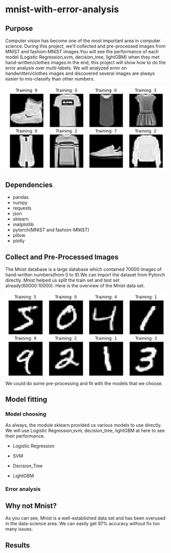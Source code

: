 # mnist-with-error-analysis
## Purpose
Computer vision has become one of the most important area in computer science. During this project, we'll collected and pre-processed images from MNIST and fashion-MNIST images.You will see the performance of each model (Logistic Regression,svm, decision_tree, lightGBM) when they met hand-written/clothes images.In the end, this project will show how to do the error analysis over multi-labels. We will analyzed error on handwritten/clothes images and discovered several images are always easier to mis-classify than other numbers.

<img src= "image/fashion_sample.png">

## Dependencies
- pandas
- numpy
- requests
- json
- sklearn
- matplotlib
- pytorch(MNIST and fashion-MNIST)
- pillow
- plotly
## Collect and Pre-Processed Images
The Mnist database is a large database which contained 70000 images of hand-written numbers(from 0 to 9).We can import the dataset from Pytorch directly. Mnist helped us split the train set and test set already(60000:10000). Here is the overview of the Mnist data set.


<img src= "image/mnist_sample.png">
We could do some pre-processing and fit with the models that we choose.

## Model fitting
### Model choosing
As always, the module sklearn provided us various models to use directly. We will use Logistic Regression,svm, decision_tree, lightGBM at here to see their performance.

- Logistic Regression

- SVM

- Decision_Tree

- LightGBM

### Error analysis 

## Why not Mnist?
As you can see, Mnist is a well-established data set and has been overused in the data-science area. We can easily get 97% accuracy without fix too many issues.
## Results
